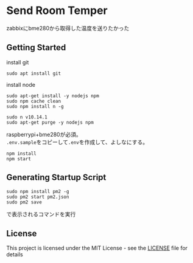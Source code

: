 # Send Room Temper

zabbixにbme280から取得した温度を送りたかった

## Getting Started
install git
```
sudo apt install git
```

install node
```
sudo apt-get install -y nodejs npm
sudo npm cache clean
sudo npm install n -g
	
sudo n v10.14.1
sudo apt-get purge -y nodejs npm
```

raspberrypi+bme280が必須。  
`.env.sample`をコピーして`.env`を作成して、よしなにする。

```
npm install
npm start
```

## Generating Startup Script


```
sudo npm install pm2 -g
sudo pm2 start pm2.json
sudo pm2 save
```
で表示されるコマンドを実行



## License

This project is licensed under the MIT License - see the [LICENSE](LICENSE) file for details

